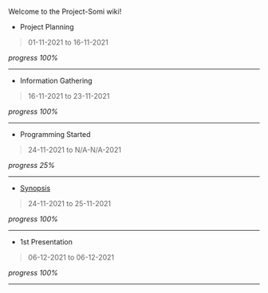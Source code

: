 Welcome to the Project-Somi wiki!
* Project Planning 

> 01-11-2021 to 16-11-2021

_progress 100%_
***

* Information Gathering 

> 16-11-2021 to 23-11-2021

_progress 100%_
***

* Programming Started

> 24-11-2021 to N/A-N/A-2021

_progress 25%_
***

* [Synopsis](https://teams.microsoft.com/l/file/376ED91F-FE32-4C1A-89F3-B47056059850?tenantId=13817675-036e-4ca3-ba1c-d69032c5d0a0&fileType=docx&objectUrl=https%3A%2F%2Fdypisp.sharepoint.com%2Fsites%2FSYCO20-21%2FShared%20Documents%2FCapstone%20Project%20Planning%2FPriya%20Patil%2C%20Preshika%20Giri%2C%20Pranav%20Chavan%2C%20Atharv%20navale%2FCPP%20SYNOPSIS.docx&baseUrl=https%3A%2F%2Fdypisp.sharepoint.com%2Fsites%2FSYCO20-21&serviceName=teams&threadId=19:dd3fd7a7b37b4c158f8a3049ce516393@thread.tacv2&groupId=d2745fb4-528b-4d2c-9879-fa46355d35d4)

> 24-11-2021 to 25-11-2021

_progress 100%_
***

* 1st Presentation

> 06-12-2021 to 06-12-2021

_progress 100%_
***
